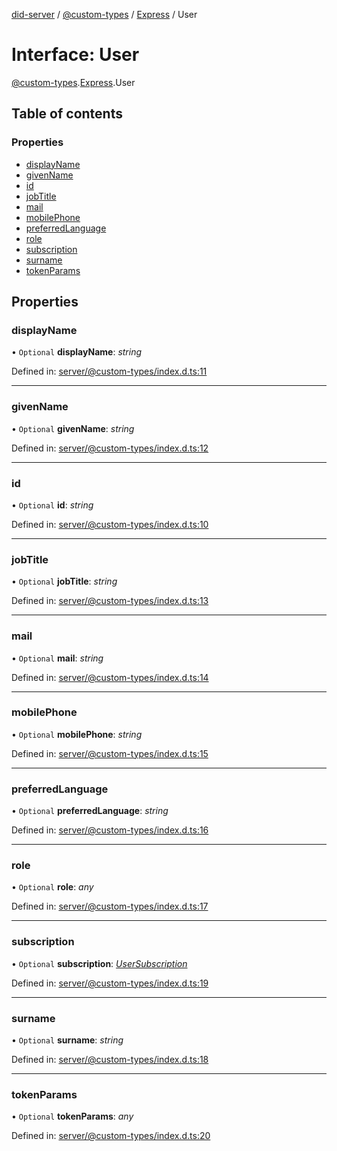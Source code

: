 [did-server](../README.md) / [@custom-types](../modules/_custom_types.md) / [Express](../modules/_custom_types.express.md) / User

# Interface: User

[@custom-types](../modules/_custom_types.md).[Express](../modules/_custom_types.express.md).User

## Table of contents

### Properties

- [displayName](_custom_types.express.user.md#displayname)
- [givenName](_custom_types.express.user.md#givenname)
- [id](_custom_types.express.user.md#id)
- [jobTitle](_custom_types.express.user.md#jobtitle)
- [mail](_custom_types.express.user.md#mail)
- [mobilePhone](_custom_types.express.user.md#mobilephone)
- [preferredLanguage](_custom_types.express.user.md#preferredlanguage)
- [role](_custom_types.express.user.md#role)
- [subscription](_custom_types.express.user.md#subscription)
- [surname](_custom_types.express.user.md#surname)
- [tokenParams](_custom_types.express.user.md#tokenparams)

## Properties

### displayName

• `Optional` **displayName**: *string*

Defined in: [server/@custom-types/index.d.ts:11](https://github.com/Puzzlepart/did/blob/4fa695e4/server/@custom-types/index.d.ts#L11)

___

### givenName

• `Optional` **givenName**: *string*

Defined in: [server/@custom-types/index.d.ts:12](https://github.com/Puzzlepart/did/blob/4fa695e4/server/@custom-types/index.d.ts#L12)

___

### id

• `Optional` **id**: *string*

Defined in: [server/@custom-types/index.d.ts:10](https://github.com/Puzzlepart/did/blob/4fa695e4/server/@custom-types/index.d.ts#L10)

___

### jobTitle

• `Optional` **jobTitle**: *string*

Defined in: [server/@custom-types/index.d.ts:13](https://github.com/Puzzlepart/did/blob/4fa695e4/server/@custom-types/index.d.ts#L13)

___

### mail

• `Optional` **mail**: *string*

Defined in: [server/@custom-types/index.d.ts:14](https://github.com/Puzzlepart/did/blob/4fa695e4/server/@custom-types/index.d.ts#L14)

___

### mobilePhone

• `Optional` **mobilePhone**: *string*

Defined in: [server/@custom-types/index.d.ts:15](https://github.com/Puzzlepart/did/blob/4fa695e4/server/@custom-types/index.d.ts#L15)

___

### preferredLanguage

• `Optional` **preferredLanguage**: *string*

Defined in: [server/@custom-types/index.d.ts:16](https://github.com/Puzzlepart/did/blob/4fa695e4/server/@custom-types/index.d.ts#L16)

___

### role

• `Optional` **role**: *any*

Defined in: [server/@custom-types/index.d.ts:17](https://github.com/Puzzlepart/did/blob/4fa695e4/server/@custom-types/index.d.ts#L17)

___

### subscription

• `Optional` **subscription**: [*UserSubscription*](_custom_types.express.usersubscription.md)

Defined in: [server/@custom-types/index.d.ts:19](https://github.com/Puzzlepart/did/blob/4fa695e4/server/@custom-types/index.d.ts#L19)

___

### surname

• `Optional` **surname**: *string*

Defined in: [server/@custom-types/index.d.ts:18](https://github.com/Puzzlepart/did/blob/4fa695e4/server/@custom-types/index.d.ts#L18)

___

### tokenParams

• `Optional` **tokenParams**: *any*

Defined in: [server/@custom-types/index.d.ts:20](https://github.com/Puzzlepart/did/blob/4fa695e4/server/@custom-types/index.d.ts#L20)
